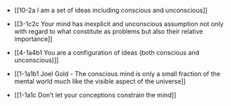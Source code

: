 - [[10-2a I am a set of ideas including conscious and unconscious]]
- [[3-1c2c Your mind has inexplicit and unconscious assumption not only with regard to what constitute as problems but also their relative importance]]
- [[4-1a4b1 You are a configuration of ideas (both conscious and unconscious)]]

- [[1-1a1b1 Joel Gold - The conscious mind is only a small fraction of the mental world much like the visible aspect of the universe]]
- [[1-1a1c Don’t let your conceptions constrain the mind]]
